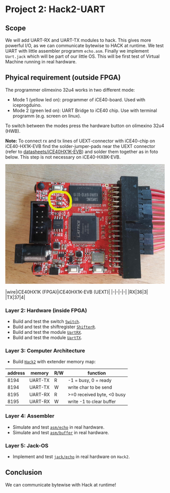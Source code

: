 # Project 2: Hack2-UART
## Scope
We will add UART-RX and UART-TX modules to hack. This gives more powerful I/O, as we can communicate bytewise to HACK at runtime. We test UART with little assembler programm `echo.asm`. Finally we implement `Uart.jack` which will be part of our little OS. This will be first test of Virtual Machine running in real hardware.

## Phyical requirement (outside FPGA)
The programmer olimexino 32u4 works in two different mode:
* Mode 1 (yellow led on): programmer of iCE40-board. Used with iceprogduino.
* Mode 2 (green led on): UART Bridge to iCE40 chip. Use with terminal programm (e.g. screen on linux).

To switch between the modes press the hardware button on olimexino 32u4 (HWB).

**Note:** To connect rx and tx lines of UEXT-connector with iCE40-chip on iCE40-HX1K-EVB find the solder-jumper-pads near the UEXT connector (refer to [datasheets/iCE40HX1K-EVB](../datasheets/iCE40HX1K-EVB_Rev_B.pdf)) and solder them  together as in foto below. This step is not necessary on iCE40-HX8K-EVB.

![](doc/UARTJumper.jpg)

|wire|iCE40HX1K (FPGA)|iCE40HX1K-EVB (UEXT)|
|-|-|-|-|
|RX|36|3|
|TX|37|4|


### Layer 2: Hardware (inside FPGA)
* Build and test the switch [`Switch`](Switch).
* Build and test the shiftregister [`ShifterR`](ShifterR).
* Build and test the module [`UartRX`](UartRX).
* Build and test the module [`UartTX`](UartTX).

### Layer 3: Computer Architecture
* Build [`Hack2`](Hack2) with extender memory map:

 |address | memory|R/W|function|
 |-|-|-|-|
| 8194    | UART-TX|R|-1 = busy, 0 = ready|
 | 8194    | UART-TX|W|write char to be send|
 | 8195    | UART-RX|R|>=0 received byte, <0 busy|
 | 8195    | UART-RX|W|write -1 to clear buffer|

### Layer 4: Assembler

* Simulate and test [`asm/echo`](asm/echo) in real hardware.
* Simulate and test [`asm/buffer`](asm/buffer) in real hardware.

### Layer 5: Jack-OS

* Implement and test [`jack/echo`](jack/echo) in real hardware on `Hack2`.

## Conclusion

We can communicate bytewise with Hack at runtime!
